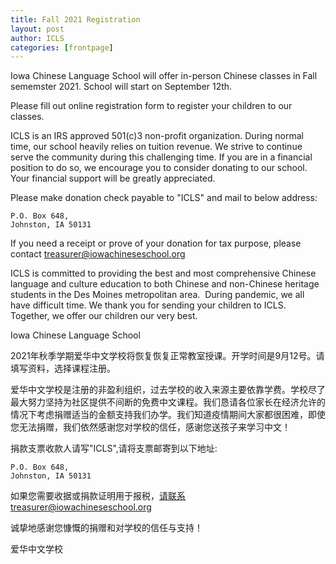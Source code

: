 ```yaml
---
title: Fall 2021 Registration  
layout: post
author: ICLS
categories: [frontpage]
---
```

Iowa Chinese Language School will offer in-person Chinese classes in Fall sememster 2021. School will start on September 12th.

Please fill out online registration form to register your children to our classes. 

ICLS is an IRS approved 501(c)3 non-profit organization. During normal time, our school heavily relies on tuition revenue. We strive to continue serve the community during this challenging time. If you are in a financial position to do so, we encourage you to consider donating to our school. Your financial support will be greatly appreciated. 

Please make donation check payable to "ICLS" and mail to below address:
```
P.O. Box 648,
Johnston, IA 50131
```

If you need a receipt or prove of your donation for tax purpose, please contact treasurer@iowachineseschool.org 
				
ICLS is committed to providing the best and most comprehensive Chinese language and culture education to both Chinese and non-Chinese heritage students in the Des Moines metropolitan area.  During pandemic, we all have difficult time. We thank you for sending your children to ICLS. Together, we offer our children our very best.		
				
Iowa Chinese Language School 				
				
				
2021年秋季学期爱华中文学校将恢复恢复正常教室授课。开学时间是9月12号。请填写资料，选择课程注册。


爱华中文学校是注册的非盈利组织，过去学校的收入来源主要依靠学费。学校尽了最大努力坚持为社区提供不间断的免费中文课程。我们恳请各位家长在经济允许的情况下考虑捐赠适当的金额支持我们办学。我们知道疫情期间大家都很困难，即使您无法捐赠，我们依然感谢您对学校的信任，感谢您送孩子来学习中文！				

捐款支票收款人请写"ICLS",请将支票邮寄到以下地址:
```
P.O. Box 648, 
Johnston, IA 50131
```
如果您需要收据或捐款证明用于报税，请联系treasurer@iowachineseschool.org

诚挚地感谢您慷慨的捐赠和对学校的信任与支持！


爱华中文学校	
